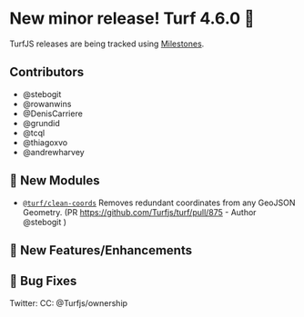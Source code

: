 # New minor release! Turf 4.6.0 🎉

TurfJS releases are being tracked using [Milestones](https://github.com/Turfjs/turf/milestone/10?closed=1).

## Contributors

- @stebogit
- @rowanwins
- @DenisCarriere
- @grundid
- @tcql 
- @thiagoxvo
- @andrewharvey

## 🚀 New Modules

- [`@turf/clean-coords`](https://github.com/Turfjs/turf/tree/master/packages/turf-clean-coords) Removes redundant coordinates from any GeoJSON Geometry.
(PR https://github.com/Turfjs/turf/pull/875 - Author @stebogit )

## 🏅 New Features/Enhancements

## 🐛 Bug Fixes

Twitter: <Tweet>
CC: @Turfjs/ownership 

